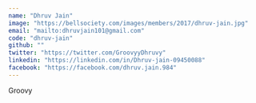 ```yaml
---
name: "Dhruv Jain"
image: "https://bellsociety.com/images/members/2017/dhruv-jain.jpg"
email: "mailto:dhruvjain101@gmail.com"
code: "dhruv-jain"
github: ""
twitter: "https://twitter.com/GroovyyDhruvy"
linkedin: "https://linkedin.com/in/Dhruv-jain-09450088"
facebook: "https://facebook.com/dhruv.jain.984"
---
```

Groovy